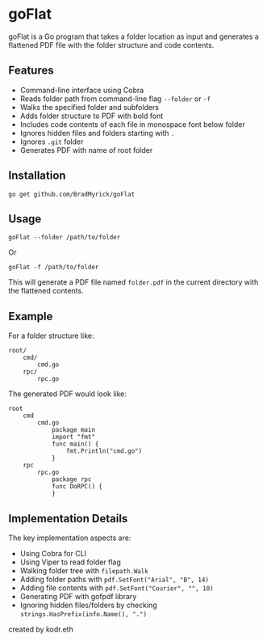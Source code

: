 # goFlat

goFlat is a Go program that takes a folder location as input and generates a flattened PDF file with the folder structure and code contents. 

## Features

- Command-line interface using Cobra
- Reads folder path from command-line flag `--folder` or `-f`
- Walks the specified folder and subfolders 
- Adds folder structure to PDF with bold font
- Includes code contents of each file in monospace font below folder
- Ignores hidden files and folders starting with `.`
- Ignores `.git` folder
- Generates PDF with name of root folder 

## Installation

```
go get github.com/BradMyrick/goFlat
```

## Usage

```
goFlat --folder /path/to/folder
```

Or 

```
goFlat -f /path/to/folder
```

This will generate a PDF file named `folder.pdf` in the current directory with the flattened contents.

## Example

For a folder structure like:

```
root/
    cmd/
        cmd.go
    rpc/
        rpc.go
```

The generated PDF would look like:

```
root
    cmd
        cmd.go 
            package main
            import "fmt"
            func main() {
                fmt.Println("cmd.go")
            }
    rpc
        rpc.go
            package rpc 
            func DoRPC() {
            }
```

## Implementation Details

The key implementation aspects are:

- Using Cobra for CLI 
- Using Viper to read folder flag
- Walking folder tree with `filepath.Walk`
- Adding folder paths with `pdf.SetFont("Arial", "B", 14)` 
- Adding file contents with `pdf.SetFont("Courier", "", 10)`
- Generating PDF with gofpdf library
- Ignoring hidden files/folders by checking `strings.HasPrefix(info.Name(), ".")`

created by kodr.eth
```